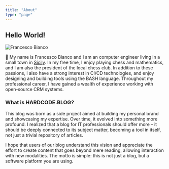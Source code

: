 ```yaml
---
title: "About"
type: "page"
---
```



## Hello World! 

![Francesco Bianco](https://github.com/francescobianco.png#style=float:left;width:64px)

👋 My name is Francesco Bianco and I am an computer engineer living in a small town in [Sicily](https://en.wikipedia.org/wiki/Sicily). 
In my free time, I enjoy playing chess and mathematics, and I am also the president of the local chess club. 
In addition to these passions, I also have a strong interest in CI/CD technologies, 
and enjoy designing and building tools using the BASH language. Throughout my professional career, 
I have gained a wealth of experience working with open-source CRM systems.

### What is HARDCODE.BLOG?

This blog was born as a side project aimed at building my personal brand and showcasing my expertise. 
Over time, it evolved into something more profound. I realized that a blog for IT professionals should offer more 
– it should be deeply connected to its subject matter, becoming a tool in itself, not just a trivial repository of articles.

I hope that users of our blog understand this vision and appreciate the effort to create content that goes beyond mere reading,
allowing interaction with new modalities. The motto is simple: this is not just a blog, but a software platform you are using.
